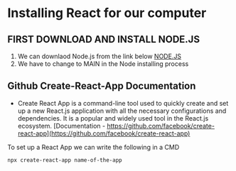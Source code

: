 # Installing React for our computer 

## FIRST DOWNLOAD AND INSTALL NODE.JS
1. We can downlaod Node.js from the link below
[NODE.JS](https://nodejs.org/en)
2. We have to change to MAIN in the Node installing process

## Github Create-React-App Documentation
 - Create React App is a command-line tool used to quickly create and set up a new React.js application with all the necessary configurations and dependencies. It is a popular and widely used tool in the React.js ecosystem.
 [Documentation - https://github.com/facebook/create-react-app](https://github.com/facebook/create-react-app)

 To set up a React App we can write the following in a CMD 
 ```
 npx create-react-app name-of-the-app
 ```